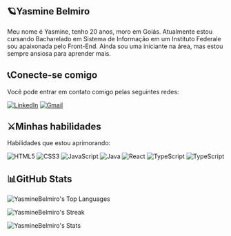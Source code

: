 ## 🪐Yasmine Belmiro

Meu nome é Yasmine, tenho 20 anos, moro em Goiás. Atualmente estou cursando Bacharelado em Sistema de Informação em um Instituto Federale sou apaixonada pelo Front-End. Ainda sou uma iniciante na área, mas estou sempre ansiosa para aprender mais.

## 📞Conecte-se comigo
Você pode entrar em contato comigo pelas seguintes redes:



[![LinkedIn](https://img.shields.io/badge/LinkedIn-729762?style=for-the-badge&logo=linkedin&logoColor=white)](https://www.linkedin.com/in//yasmine-oliveira-belmiro-471612282)
[![Gmail](https://img.shields.io/badge/Gmail-729762?style=for-the-badge&logo=gmail&logoColor=white)](mailto:devyasminebelmiro@gmail.com)

## ⚔️Minhas habilidades
Habilidades que estou aprimorando:

![HTML5](https://img.shields.io/badge/HTML5-729762?style=for-the-badge&logo=html5&logoColor=white)
![CSS3](https://img.shields.io/badge/CSS3-729762?style=for-the-badge&logo=css3&logoColor=white)
![JavaScript](https://img.shields.io/badge/JavaScript-729762?style=for-the-badge&logo=javascript&logoColor=white)
![Java](https://img.shields.io/badge/java-729762?style=for-the-badge&logo=openjdk&logoColor=white)
![React](https://img.shields.io/badge/React-729762?style=for-the-badge&logo=react&logoColor=white)
![TypeScript](https://img.shields.io/badge/typescript-729762?style=for-the-badge&logo=typescript&logoColor=white)
![TypeScript](https://img.shields.io/badge/next.js-729762?style=for-the-badge&logo=nextdotjs&logoColor=white)

## 📊GitHub Stats
![YasmineBelmiro's Top Languages](https://github-readme-stats.vercel.app/api/top-langs/?username=YasmineBelmiro&theme=merko&show_icons=true&hide_border=true&layout=compact)

![YasmineBelmiro's Streak](https://github-readme-streak-stats.herokuapp.com/?user=YasmineBelmiro&theme=merko&hide_border=true)

![YasmineBelmiro's Stats](https://github-readme-stats.vercel.app/api?username=YasmineBelmiro&theme=merko&show_icons=true&hide_border=true&count_private=true)

